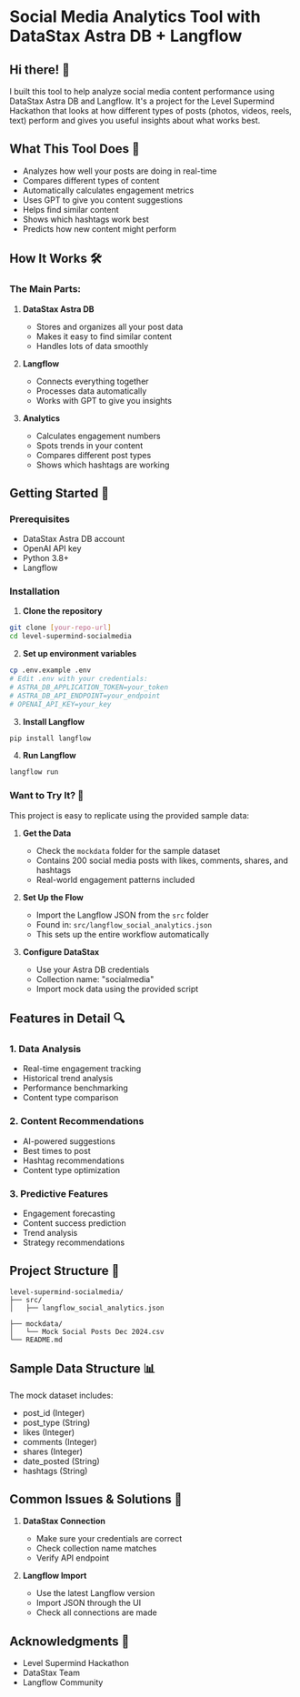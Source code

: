 
# Social Media Analytics Tool with DataStax Astra DB + Langflow

## Hi there! 👋
I built this tool to help analyze social media content performance using DataStax Astra DB and Langflow. It's a project for the Level Supermind Hackathon that looks at how different types of posts (photos, videos, reels, text) perform and gives you useful insights about what works best.

## What This Tool Does 🚀
- Analyzes how well your posts are doing in real-time
- Compares different types of content
- Automatically calculates engagement metrics
- Uses GPT to give you content suggestions
- Helps find similar content
- Shows which hashtags work best
- Predicts how new content might perform

## How It Works 🛠️
### The Main Parts:
1. **DataStax Astra DB**
   - Stores and organizes all your post data
   - Makes it easy to find similar content
   - Handles lots of data smoothly

2. **Langflow**
   - Connects everything together
   - Processes data automatically
   - Works with GPT to give you insights

3. **Analytics**
   - Calculates engagement numbers
   - Spots trends in your content
   - Compares different post types
   - Shows which hashtags are working

## Getting Started 🔧

### Prerequisites
- DataStax Astra DB account
- OpenAI API key
- Python 3.8+
- Langflow

### Installation

1. **Clone the repository**
```bash
git clone [your-repo-url]
cd level-supermind-socialmedia
```

2. **Set up environment variables**
```bash
cp .env.example .env
# Edit .env with your credentials:
# ASTRA_DB_APPLICATION_TOKEN=your_token
# ASTRA_DB_API_ENDPOINT=your_endpoint
# OPENAI_API_KEY=your_key
```

3. **Install Langflow**
```bash
pip install langflow
```

4. **Run Langflow**
```bash
langflow run
```

### Want to Try It? 🔄

This project is easy to replicate using the provided sample data:

1. **Get the Data**
   - Check the `mockdata` folder for the sample dataset
   - Contains 200 social media posts with likes, comments, shares, and hashtags
   - Real-world engagement patterns included

2. **Set Up the Flow**
   - Import the Langflow JSON from the `src` folder
   - Found in: `src/langflow_social_analytics.json`
   - This sets up the entire workflow automatically

3. **Configure DataStax**
   - Use your Astra DB credentials
   - Collection name: "socialmedia"
   - Import mock data using the provided script

## Features in Detail 🔍

### 1. Data Analysis
- Real-time engagement tracking
- Historical trend analysis
- Performance benchmarking
- Content type comparison

### 2. Content Recommendations
- AI-powered suggestions
- Best times to post
- Hashtag recommendations
- Content type optimization

### 3. Predictive Features
- Engagement forecasting
- Content success prediction
- Trend analysis
- Strategy recommendations

## Project Structure 📁
```
level-supermind-socialmedia/
├── src/
│   ├── langflow_social_analytics.json

├── mockdata/
│   └── Mock Social Posts Dec 2024.csv
└── README.md
```

## Sample Data Structure 📊
The mock dataset includes:
- post_id (Integer)
- post_type (String)
- likes (Integer)
- comments (Integer)
- shares (Integer)
- date_posted (String)
- hashtags (String)



## Common Issues & Solutions 🔧

1. **DataStax Connection**
   - Make sure your credentials are correct
   - Check collection name matches
   - Verify API endpoint

2. **Langflow Import**
   - Use the latest Langflow version
   - Import JSON through the UI
   - Check all connections are made



## Acknowledgments 🙏
- Level Supermind Hackathon
- DataStax Team
- Langflow Community

